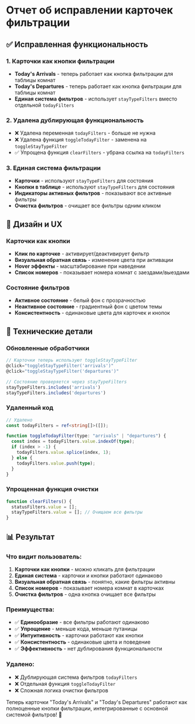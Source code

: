 # Отчет об исправлении карточек фильтрации

## ✅ Исправленная функциональность

### 1. Карточки как кнопки фильтрации

- **Today's Arrivals** - теперь работает как кнопка фильтрации для таблицы комнат
- **Today's Departures** - теперь работает как кнопка фильтрации для таблицы комнат
- **Единая система фильтров** - использует `stayTypeFilters` вместо отдельной `todayFilters`

### 2. Удалена дублирующая функциональность

- ❌ Удалена переменная `todayFilters` - больше не нужна
- ❌ Удалена функция `toggleTodayFilter` - заменена на `toggleStayTypeFilter`
- ✅ Упрощена функция `clearFilters` - убрана ссылка на `todayFilters`

### 3. Единая система фильтрации

- **Карточки** - используют `stayTypeFilters` для состояния
- **Кнопки в таблице** - используют `stayTypeFilters` для состояния
- **Индикаторы активных фильтров** - показывают все активные фильтры
- **Очистка фильтров** - очищает все фильтры одним кликом

## 🎨 Дизайн и UX

### Карточки как кнопки

- **Клик по карточке** - активирует/деактивирует фильтр
- **Визуальная обратная связь** - изменение цвета при активации
- **Hover эффекты** - масштабирование при наведении
- **Список номеров** - показывает номера комнат с заездами/выездами

### Состояние фильтров

- **Активное состояние** - белый фон с прозрачностью
- **Неактивное состояние** - градиентный фон с цветом темы
- **Консистентность** - одинаковые цвета для карточек и кнопок

## 🔧 Технические детали

### Обновленные обработчики

```typescript
// Карточки теперь используют toggleStayTypeFilter
@click="toggleStayTypeFilter('arrivals')"
@click="toggleStayTypeFilter('departures')"

// Состояние проверяется через stayTypeFilters
stayTypeFilters.includes('arrivals')
stayTypeFilters.includes('departures')
```

### Удаленный код

```typescript
// Удалено
const todayFilters = ref<string[]>([]);

function toggleTodayFilter(type: "arrivals" | "departures") {
  const index = todayFilters.value.indexOf(type);
  if (index > -1) {
    todayFilters.value.splice(index, 1);
  } else {
    todayFilters.value.push(type);
  }
}
```

### Упрощенная функция очистки

```typescript
function clearFilters() {
  statusFilters.value = [];
  stayTypeFilters.value = []; // Очищаем все фильтры
}
```

## 📊 Результат

### Что видит пользователь:

1. **Карточки как кнопки** - можно кликать для фильтрации
2. **Единая система** - карточки и кнопки работают одинаково
3. **Визуальная обратная связь** - понятно, какие фильтры активны
4. **Список номеров** - показывает номера комнат в карточках
5. **Очистка фильтров** - одна кнопка очищает все фильтры

### Преимущества:

- ✅ **Единообразие** - все фильтры работают одинаково
- ✅ **Упрощение** - меньше кода, меньше путаницы
- ✅ **Интуитивность** - карточки работают как кнопки
- ✅ **Консистентность** - одинаковые цвета и поведение
- ✅ **Эффективность** - нет дублирования функциональности

### Удалено:

- ❌ Дублирующая система фильтров `todayFilters`
- ❌ Отдельная функция `toggleTodayFilter`
- ❌ Сложная логика очистки фильтров

Теперь карточки "Today's Arrivals" и "Today's Departures" работают как полноценные кнопки фильтрации, интегрированные с основной системой фильтров! 🎉



